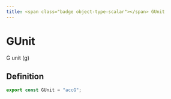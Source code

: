 ```yaml
---
title: <span class="badge object-type-scalar"></span> GUnit
---
```

# <span class="badge object-type-scalar"></span> GUnit

G unit (g)

## Definition

```typescript
export const GUnit = "accG";

```
